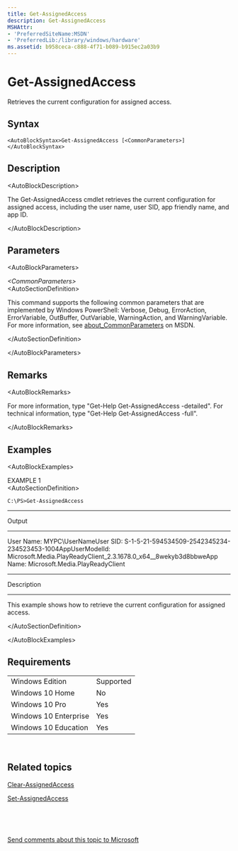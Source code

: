 ```yaml
---
title: Get-AssignedAccess
description: Get-AssignedAccess
MSHAttr:
- 'PreferredSiteName:MSDN'
- 'PreferredLib:/library/windows/hardware'
ms.assetid: b958ceca-c888-4f71-b089-b915ec2a03b9
---
```


# Get-AssignedAccess


Retrieves the current configuration for assigned access.

## Syntax


``` syntax
<AutoBlockSyntax>Get-AssignedAccess [<CommonParameters>]</AutoBlockSyntax>
```

## Description


&lt;AutoBlockDescription&gt;

The Get-AssignedAccess cmdlet retrieves the current configuration for assigned access, including the user name, user SID, app friendly name, and app ID.

&lt;/AutoBlockDescription&gt;

## Parameters


&lt;AutoBlockParameters&gt;

<a href="" id="-commonparameters-"></a>*&lt;CommonParameters&gt;*  
&lt;AutoSectionDefinition&gt;

This command supports the following common parameters that are implemented by Windows PowerShell: Verbose, Debug, ErrorAction, ErrorVariable, OutBuffer, OutVariable, WarningAction, and WarningVariable. For more information, see [about\_CommonParameters](http://go.microsoft.com/fwlink/p/?linkid=294664) on MSDN.

&lt;/AutoSectionDefinition&gt;

&lt;/AutoBlockParameters&gt;

## Remarks


&lt;AutoBlockRemarks&gt;

For more information, type "Get-Help Get-AssignedAccess -detailed". For technical information, type "Get-Help Get-AssignedAccess -full".

&lt;/AutoBlockRemarks&gt;

## Examples


&lt;AutoBlockExamples&gt;

<a href="" id="example-1"></a>EXAMPLE 1  
&lt;AutoSectionDefinition&gt;

``` syntax
C:\PS>Get-AssignedAccess
```

-----------

Output

-----------

User Name: MYPC\\UserNameUser SID: S-1-5-21-594534509-2542345234-234523453-1004AppUserModelId: Microsoft.Media.PlayReadyClient\_2.3.1678.0\_x64\_\_8wekyb3d8bbweApp Name: Microsoft.Media.PlayReadyClient

-----------

Description

-----------

This example shows how to retrieve the current configuration for assigned access.

&lt;/AutoSectionDefinition&gt;

&lt;/AutoBlockExamples&gt;

## Requirements


|                       |           |
|-----------------------|-----------|
| Windows Edition       | Supported |
| Windows 10 Home       | No        |
| Windows 10 Pro        | Yes       |
| Windows 10 Enterprise | Yes       |
| Windows 10 Education  | Yes       |

 

## Related topics


[Clear-AssignedAccess](clear-assignedaccess.md)

[Set-AssignedAccess](set-assignedaccess.md)

 

 

[Send comments about this topic to Microsoft](mailto:wsddocfb@microsoft.com?subject=Documentation%20feedback%20%5Bp_enterprise_customizations\p_enterprise_customizations%5D:%20Get-AssignedAccess%20%20RELEASE:%20%2810/17/2016%29&body=%0A%0APRIVACY%20STATEMENT%0A%0AWe%20use%20your%20feedback%20to%20improve%20the%20documentation.%20We%20don't%20use%20your%20email%20address%20for%20any%20other%20purpose,%20and%20we'll%20remove%20your%20email%20address%20from%20our%20system%20after%20the%20issue%20that%20you're%20reporting%20is%20fixed.%20While%20we're%20working%20to%20fix%20this%20issue,%20we%20might%20send%20you%20an%20email%20message%20to%20ask%20for%20more%20info.%20Later,%20we%20might%20also%20send%20you%20an%20email%20message%20to%20let%20you%20know%20that%20we've%20addressed%20your%20feedback.%0A%0AFor%20more%20info%20about%20Microsoft's%20privacy%20policy,%20see%20http://privacy.microsoft.com/en-us/default.aspx. "Send comments about this topic to Microsoft")





